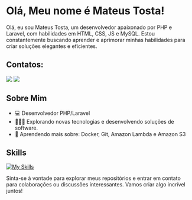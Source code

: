 # Olá, Meu nome é Mateus Tosta!

Olá, eu sou Mateus Tosta, um desenvolvedor apaixonado por PHP e Laravel, com habilidades em HTML, CSS, JS e MySQL. Estou constantemente buscando aprender e aprimorar minhas habilidades para criar soluções elegantes e eficientes.

## Contatos:

<div>
<a href = "mailto:mateusbrcase@hotmail.com"><img loading="lazy" src="https://img.shields.io/badge/Gmail-D14836?style=for-the-badge&logo=gmail&logoColor=white" target="_blank"></a>
<a href="https://www.linkedin.com/in/mateus-tosta-335908178/" target="_blank"><img loading="lazy" src="https://img.shields.io/badge/-LinkedIn-%230077B5?style=for-the-badge&logo=linkedin&logoColor=white" target="_blank"></a>   
</div>


## Sobre Mim

- 💻 Desenvolvedor PHP/Laravel
- 👩🏾‍💻 Explorando novas tecnologias e desenvolvendo soluções de software.
- 🌱 Aprendendo mais sobre: Docker, Git, Amazon Lambda e Amazon S3 
## Skills

[![My Skills](https://skillicons.dev/icons?i=html,css,js,vuejs,php,laravel,git,mysql,vscode,postman)](https://skillicons.dev)


Sinta-se à vontade para explorar meus repositórios e entrar em contato para colaborações ou discussões interessantes. Vamos criar algo incrível juntos!
